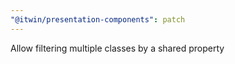 ```yaml
---
"@itwin/presentation-components": patch
---
```


Allow filtering multiple classes by a shared property
